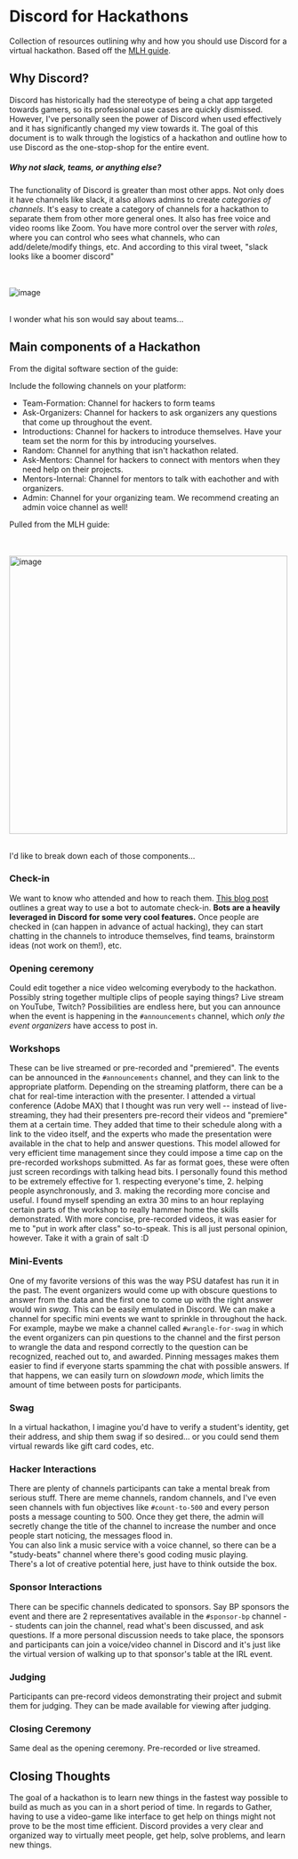 # Discord for Hackathons
Collection of resources outlining why and how you should use Discord for a virtual hackathon. Based off the [MLH guide](https://guide.mlh.io/).


## Why Discord?

Discord has historically had the stereotype of being a chat app targeted towards gamers, so its professional use cases are quickly dismissed. However, I've personally seen the power of Discord when used effectively and it has significantly changed my view towards it. The goal of this document is to walk through the logistics of a hackathon and outline how to use Discord as the one-stop-shop for the entire event.

##### Why not slack, teams, or anything else?

The functionality of Discord is greater than most other apps. Not only does it have channels like slack, it also allows admins to create _categories of channels_. It's easy to create a category of channels for a hackathon to separate them from other more general ones. It also has free voice and video rooms like Zoom. You have more control over the server with _roles_, where you can control who sees what channels, who can add/delete/modify things, etc.
And according to this viral tweet, "slack looks like a boomer discord" 

<br/><br/>
![image](https://user-images.githubusercontent.com/77507980/110384346-5b08c480-8012-11eb-9bde-a4926705c9f8.png)
<br/><br/>

I wonder what his son would say about teams...

## Main components of a Hackathon

From the digital software section of the guide:

Include the following channels on your platform:
- Team-Formation: Channel for hackers to form teams
- Ask-Organizers: Channel for hackers to ask organizers any questions that come up throughout the event. 
- Introductions: Channel for hackers to introduce themselves. Have your team set the norm for this by introducing yourselves. 
- Random: Channel for anything that isn't hackathon related. 
- Ask-Mentors: Channel for hackers to connect with mentors when they need help on their projects. 
- Mentors-Internal: Channel for mentors to talk with eachother and with organizers. 
- Admin: Channel for your organizing team. We recommend creating an admin voice channel as well! 

Pulled from the MLH guide:

<br/><br/>
<img width="500" alt="image" src="https://user-images.githubusercontent.com/77507980/110382836-504d3000-8010-11eb-88ea-419390a36149.png">
<br/><br/>

I'd like to break down each of those components...

### Check-in
We want to know who attended and how to reach them. [This blog post](https://medium.com/techtogether/part-2-how-to-automate-the-check-in-process-for-hackathon-attendees-with-the-zira-bot-b79553ba484d) outlines a great way to use a bot to automate check-in. **Bots are a heavily leveraged in Discord for some very cool features.** Once people are checked in (can happen in advance of actual hacking), they can start chatting in the channels to introduce themselves, find teams, brainstorm ideas (not work on them!), etc.

### Opening ceremony
Could edit together a nice video welcoming everybody to the hackathon. Possibly string together multiple clips of people saying things? Live stream on YouTube, Twitch? Possibilities are endless here, but you can announce when the event is happening in the `#announcements` channel, which _only the event organizers_ have access to post in.

### Workshops
These can be live streamed or pre-recorded and "premiered". The events can be announced in the `#announcements` channel, and they can link to the appropriate platform. Depending on the streaming platform, there can be a chat for real-time interaction with the presenter. I attended a virtual conference (Adobe MAX) that I thought was run very well -- instead of live-streaming, they had their presenters pre-record their videos and "premiere" them at a certain time. They added that time to their schedule along with a link to the video itself, and the experts who made the presentation were available in the chat to help and answer questions. This model allowed for very efficient time management since they could impose a time cap on the pre-recorded workshops submitted. As far as format goes, these were often just screen recordings with talking head bits. I personally found this method to be extremely effective for 1. respecting everyone's time, 2. helping people asynchronously, and 3. making the recording more concise and useful. I found myself spending an extra 30 mins to an hour replaying certain parts of the workshop to really hammer home the skills demonstrated. With more concise, pre-recorded videos, it was easier for me to "put in work after class" so-to-speak. This is all just personal opinion, however. Take it with a grain of salt :D

### Mini-Events
One of my favorite versions of this was the way PSU datafest has run it in the past. The event organizers would come up with obscure questions to answer from the data and the first one to come up with the right answer would win _swag_. This can be easily emulated in Discord. We can make a channel for specific mini events we want to sprinkle in throughout the hack. For example, maybe we make a channel called `#wrangle-for-swag` in which the event organizers can pin questions to the channel and the first person to wrangle the data and respond correctly to the question can be recognized, reached out to, and awarded. Pinning messages makes them easier to find if everyone starts spamming the chat with possible answers. If that happens, we can easily turn on _slowdown mode_, which limits the amount of time between posts for participants.

### Swag
In a virtual hackathon, I imagine you'd have to verify a student's identity, get their address, and ship them swag if so desired... or you could send them virtual rewards like gift card codes, etc.

### Hacker Interactions
There are plenty of channels participants can take a mental break from serious stuff. There are meme channels, random channels, and I've even seen channels with fun objectives like `#count-to-500` and every person posts a message counting to 500. Once they get there, the admin will secretly change the title of the channel to increase the number and once people start noticing, the messages flood in.  
You can also link a music service with a voice channel, so there can be a "study-beats" channel where there's good coding music playing.  
There's a lot of creative potential here, just have to think outside the box.  

### Sponsor Interactions
There can be specific channels dedicated to sponsors. Say BP sponsors the event and there are 2 representatives available in the `#sponsor-bp` channel -- students can join the channel, read what's been discussed, and ask questions. If a more personal discussion needs to take place, the sponsors and participants can join a voice/video channel in Discord and it's just like the virtual version of walking up to that sponsor's table at the IRL event.   

### Judging
Participants can pre-record videos demonstrating their project and submit them for judging. They can be made available for viewing after judging.

### Closing Ceremony
Same deal as the opening ceremony. Pre-recorded or live streamed.


## Closing Thoughts
The goal of a hackathon is to learn new things in the fastest way possible to build as much as you can in a short period of time. In regards to Gather, having to use a video-game like interface to get help on things might not prove to be the most time efficient. Discord provides a very clear and organized way to virtually meet people, get help, solve problems, and learn new things.
